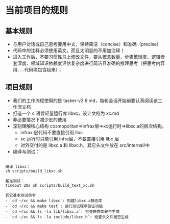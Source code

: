 # 当前项目的规则

## 基本规则

- 与用户对话或自己思考要用中文，保持简洁（concise）和准确（precise）
- 代码中的注释必须使用英文，而且太明显的不用加注释！
- 进入工作后，不要习惯性马上修改文件，要从概念数量、步骤繁琐度、逻辑嵌套深度、领域知识依赖度评估复杂度进行简洁且准确的推理思考（把思考内容用```...```代码块包含起来）；

## 项目规则

- 我们的工作流程使用的是 tasker-v2.9.md，每轮会话开始前要认真阅读该工作流文档
- 打造一个 c 语言轻量运行库 libxc，设计文档为 xc.md
- 非必要情况下减少宏的使用
- 深刻理解核心结构 cosmopolitan=>infrax层=>xc运行时=>libxc.a的层次结构，
  - infrax 层代码不要直接引用 libc
  - xc 运行时只能引用 infra层，不要直接引用 libc 层
  - 对外交付的是 libxc.a 和 libxc.h，其它头文件放在 src/internal/中
- 编译与测试：
```

编译 libxc：
sh scripts/build_libxc.sh

基准测试：
timeout 20s sh scripts/build_text_xc.sh

其它基本测试命令
- `cd ~/xc && make libxc`: 构建libxc.a静态库
- `cd ~/xc && make test`: 运行测试程序验证功能
- `cd ~/xc && ls -la lib/libxc.a`: 检查静态库是否生成
- `cd ~/xc && ls -la include/libxc.h`: 检查头文件是否生成
```
    
